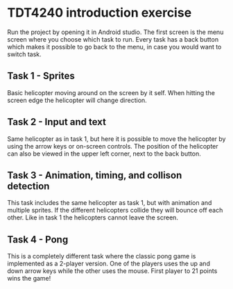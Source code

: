 # TDT4240 introduction exercise
Run the project by opening it in Android studio.
The first screen is the menu screen where you choose which task to run.
Every task has a back button which makes it possible to go back to the menu, in case you would want to switch task.
## Task 1 - Sprites
Basic helicopter moving around on the screen by it self. When hitting the screen edge the helicopter will change direction.
## Task 2 - Input and text
Same helicopter as in task 1, but here it is possible to move the helicopter by using the arrow keys or on-screen controls.
The position of the helicopter can also be viewed in the upper left corner, next to the back button.
## Task 3 - Animation, timing, and collison detection
This task includes the same helicopter as task 1, but with animation and multiple sprites. 
If the different helicopters collide they will bounce off each other. Like in task 1 the helicopters cannot leave the screen.
## Task 4 - Pong
This is a completely different task where the classic pong game is implemented as a 2-player version.
One of the players uses the up and down arrow keys while the other uses the mouse. First player to 21 points wins the game!
